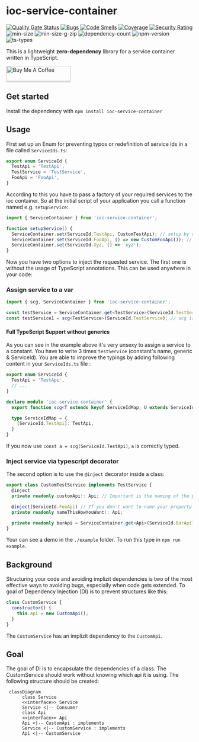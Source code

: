 # ioc-service-container

[![Quality Gate Status](https://sonarcloud.io/api/project_badges/measure?project=ioc-service-container&metric=alert_status)](https://sonarcloud.io/dashboard?id=ioc-service-container)
[![Bugs](https://sonarcloud.io/api/project_badges/measure?project=ioc-service-container&metric=bugs)](https://sonarcloud.io/dashboard?id=ioc-service-container)
[![Code Smells](https://sonarcloud.io/api/project_badges/measure?project=ioc-service-container&metric=code_smells)](https://sonarcloud.io/dashboard?id=ioc-service-container)
[![Coverage](https://sonarcloud.io/api/project_badges/measure?project=ioc-service-container&metric=coverage)](https://sonarcloud.io/dashboard?id=ioc-service-container)
[![Security Rating](https://sonarcloud.io/api/project_badges/measure?project=ioc-service-container&metric=security_rating)](https://sonarcloud.io/dashboard?id=ioc-service-container)
![min-size](https://badgen.net/bundlephobia/min/ioc-service-container)
![min-size-g-zip](https://badgen.net/bundlephobia/minzip/ioc-service-container)
![dependency-count](https://badgen.net/bundlephobia/dependency-count/ioc-service-container)
![npm-version](https://badgen.net/npm/v/ioc-service-container)
![ts-types](https://badgen.net/npm/types/ioc-service-container)

This is a lightweight **zero-dependency** library for a service container written in TypeScript.

<a href="https://www.buymeacoffee.com/Mrcwbr" target="_blank">
  <img src="https://www.buymeacoffee.com/assets/img/custom_images/orange_img.png"
       alt="Buy Me A Coffee"
       style="height: 41px !important;width: 174px !important;box-shadow: 0 3px 2px 0 rgba(190, 190, 190, 0.5) !important;-webkit-box-shadow: 0 3px 2px 0 rgba(190, 190, 190, 0.5) !important;" >
</a>

## Get started

Install the dependency with `npm install ioc-service-container
`

## Usage

First set up an Enum for preventing typos or redefinition of service ids in a file called `ServiceIds.ts`:

```typescript
export enum ServiceId {
  TestApi = 'TestApi',
  TestService = 'TestService',
  FooApi = 'FooApi',
}
```

According to this you have to pass a factory of your required services to the ioc container. So at the initial script of
your application you call a function named e.g. `setupService`:

```typescript
import { ServiceContainer } from 'ioc-service-container';

function setupService() {
  ServiceContainer.set(ServiceId.TestApi, CustomTestApi); // setup by class reference
  ServiceContainer.set(ServiceId.FooApi, () => new CustomFooApi()); // setup by custom factory
  ServiceContainer.set(ServiceId.Xyz, () => 'xyz');
}
```

Now you have two options to inject the requested service. The first one is without the usage of TypeScript annotations.
This can be used anywhere in your code:

### Assign service to a var

```typescript
import { scg, ServiceContainer } from 'ioc-service-container';

const testService = ServiceContainer.get<TestService>(ServiceId.TestService);
const testService1 = scg<TestService>(ServiceId.TestService); // scg is a shortcut for ServiceContainer.get()
```

#### Full TypeScript Support without generics

As you can see in the example above it's very unsexy to assign a service to a constant. You have to write 3
times `testService` (constant's name, generic & ServiceId). You are able to improve the typings by adding following
content in your `ServiceIds.ts` file :

```typescript
export enum ServiceId {
  TestApi = 'TestApi',
  // ...
}

declare module 'ioc-service-container' {
  export function scg<T extends keyof ServiceIdMap, U extends ServiceIdMap[T]>(id: T): U;

  type ServiceIdMap = {
    [ServiceId.TestApi]: TestApi,
  }
}
```

If you now use `const a = scg(ServiceId.TestApi)`, `a` is correctly typed.

### Inject service via typescript decorator

The second option is to use the `@inject` decorator inside a class:

```typescript
export class CustomTestService implements TestService {
  @inject
  private readonly customApi!: Api; // Important is the naming of the property, its mapped to the serice id

  @inject(ServiceId.FooApi) // If you don't want to name your property like the service id, use this decorator
  private readonly nameThisHowYouWant!: Api;

  private readonly barApi = ServiceContainer.get<Api>(ServiceId.BarApi) // Use this syntax if you don't want to use decorators
}
```

Your can see a demo in the `./example` folder. To run this type in `npm run example`.

## Background

Structuring your code and avoiding implizit dependencies is two of the most effective ways to avoiding bugs, especially
when code gets extended. To goal of Dependency Injection (DI) is to prevent structures like this:

```javascript
class CustomService {
  constructor() {
    this.api = new CustomApi();
  }
}
```

The `CustomService` has an implizit dependency to the `CustomApi`.

## Goal

The goal of DI is to encapsulate the dependencies of a class. The CustomService should work without knowing which api it
is using. The following structure should be created:

```mermaid
 classDiagram
      class Service
      <<interface>> Service
      Service <|-- Consumer
      class Api
      <<interface>> Api
      Api <|-- CustomApi : implements
      Service <|-- CustomService : implements
      Api <|-- CustomService
```
